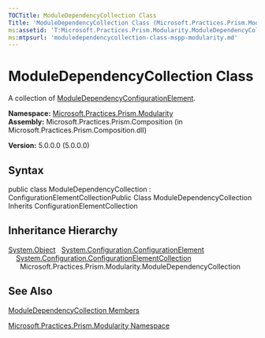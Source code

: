 ```yaml
---
TOCTitle: ModuleDependencyCollection Class
Title: 'ModuleDependencyCollection Class (Microsoft.Practices.Prism.Modularity)'
ms:assetid: 'T:Microsoft.Practices.Prism.Modularity.ModuleDependencyCollection'
ms:mtpsurl: 'moduledependencycollection-class-mspp-modularity.md'
---
```


# ModuleDependencyCollection Class

A collection of [ModuleDependencyConfigurationElement](https://msdn.microsoft.com/library/microsoft.practices.prism.modularity.moduledependencyconfigurationelement).

**Namespace:** [Microsoft.Practices.Prism.Modularity](https://msdn.microsoft.com/library/microsoft.practices.prism.modularity)
**Assembly:** Microsoft.Practices.Prism.Composition (in Microsoft.Practices.Prism.Composition.dll)

**Version:** 5.0.0.0 (5.0.0.0)

## Syntax
public class ModuleDependencyCollection : ConfigurationElementCollectionPublic Class ModuleDependencyCollection Inherits ConfigurationElementCollection

## Inheritance Hierarchy

<span id="familyToggle"></span>[System.Object](http://msdn.microsoft.com/en-us/library/e5kfa45b)
  [System.Configuration.ConfigurationElement](http://msdn.microsoft.com/en-us/library/kyx77cz3)
    [System.Configuration.ConfigurationElementCollection](http://msdn.microsoft.com/en-us/library/a35we8et)
      Microsoft.Practices.Prism.Modularity.ModuleDependencyCollection

## See Also
[ModuleDependencyCollection Members](https://msdn.microsoft.com/allmembers.t:microsoft.practices.prism.modularity.moduledependencycollection)

[Microsoft.Practices.Prism.Modularity Namespace](https://msdn.microsoft.com/library/microsoft.practices.prism.modularity)
